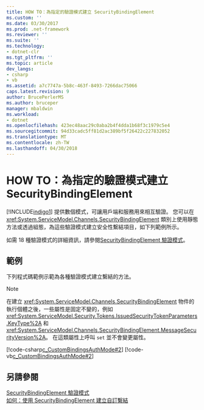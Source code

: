 ```yaml
---
title: HOW TO：為指定的驗證模式建立 SecurityBindingElement
ms.custom: ''
ms.date: 03/30/2017
ms.prod: .net-framework
ms.reviewer: ''
ms.suite: ''
ms.technology:
- dotnet-clr
ms.tgt_pltfrm: ''
ms.topic: article
dev_langs:
- csharp
- vb
ms.assetid: a7c7747a-5b8c-463f-8493-7266dac75066
caps.latest.revision: 9
author: BrucePerlerMS
ms.author: bruceper
manager: mbaldwin
ms.workload:
- dotnet
ms.openlocfilehash: 423ec48aac29c0aba2b4f4dda1b68f3c1979c5e4
ms.sourcegitcommit: 94d33cadc5ff81d2ac389bf5f26422c227832052
ms.translationtype: MT
ms.contentlocale: zh-TW
ms.lasthandoff: 04/30/2018
---
```

# <a name="how-to-create-a-securitybindingelement-for-a-specified-authentication-mode"></a>HOW TO：為指定的驗證模式建立 SecurityBindingElement
[!INCLUDE[indigo1](../../../../includes/indigo1-md.md)] 提供數個模式，可讓用戶端和服務用來相互驗證。 您可以在 <xref:System.ServiceModel.Channels.SecurityBindingElement> 類別上使用靜態方法或透過組態，為這些驗證模式建立安全性繫結項目，如下列範例所示。  
  
 如需 18 種驗證模式的詳細資訊，請參閱[SecurityBindingElement 驗證模式](../../../../docs/framework/wcf/feature-details/securitybindingelement-authentication-modes.md)。  
  
## <a name="example"></a>範例  
 下列程式碼範例示範為各種驗證模式建立繫結的方法。  
  
> [!NOTE]
>  在建立 <xref:System.ServiceModel.Channels.SecurityBindingElement> 物件的執行個體之後，一些屬性是固定不變的，例如 <xref:System.ServiceModel.Security.Tokens.IssuedSecurityTokenParameters.KeyType%2A> 和 <xref:System.ServiceModel.Channels.SecurityBindingElement.MessageSecurityVersion%2A>。 在這類屬性上呼叫 `set` 並不會變更屬性。  
  
 [!code-csharp[c_CustomBindingsAuthMode#2](../../../../samples/snippets/csharp/VS_Snippets_CFX/c_custombindingsauthmode/cs/source.cs#2)]
 [!code-vb[c_CustomBindingsAuthMode#2](../../../../samples/snippets/visualbasic/VS_Snippets_CFX/c_custombindingsauthmode/vb/source.vb#2)]  
  
## <a name="see-also"></a>另請參閱  
 [SecurityBindingElement 驗證模式](../../../../docs/framework/wcf/feature-details/securitybindingelement-authentication-modes.md)  
 [如何：使用 SecurityBindingElement 建立自訂繫結](../../../../docs/framework/wcf/feature-details/how-to-create-a-custom-binding-using-the-securitybindingelement.md)
